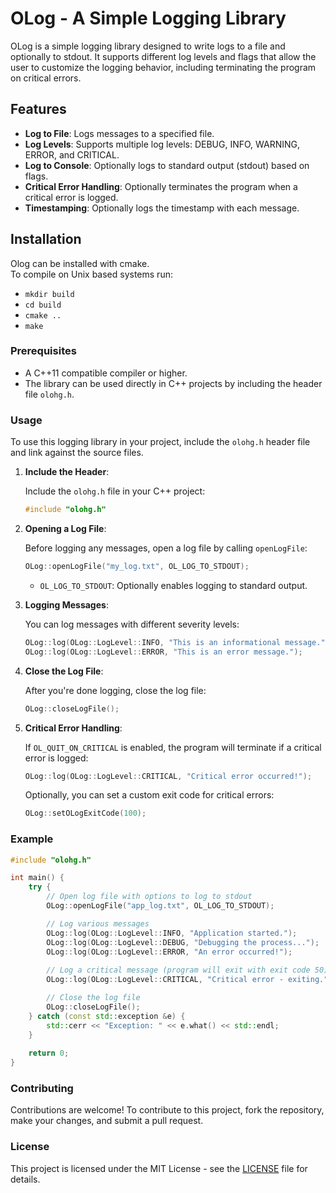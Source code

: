 
# OLog - A Simple Logging Library

OLog is a simple logging library designed to write logs to a file and optionally to stdout. It supports different log levels and flags that allow the user to customize the logging behavior, including terminating the program on critical errors.

## Features

- **Log to File**: Logs messages to a specified file.
- **Log Levels**: Supports multiple log levels: DEBUG, INFO, WARNING, ERROR, and CRITICAL.
- **Log to Console**: Optionally logs to standard output (stdout) based on flags.
- **Critical Error Handling**: Optionally terminates the program when a critical error is logged.
- **Timestamping**: Optionally logs the timestamp with each message.

## Installation
Olog can be installed with cmake.  
To compile on Unix based systems run:
- `mkdir build`
- `cd build`
- `cmake ..`
- `make`
### Prerequisites

- A C++11 compatible compiler or higher.
- The library can be used directly in C++ projects by including the header file `olohg.h`.

### Usage

To use this logging library in your project, include the `olohg.h` header file and link against the source files.

1. **Include the Header**:

   Include the `olohg.h` file in your C++ project:

   ```cpp
   #include "olohg.h"
   ```

2. **Opening a Log File**:

   Before logging any messages, open a log file by calling `openLogFile`:

   ```cpp
   OLog::openLogFile("my_log.txt", OL_LOG_TO_STDOUT);
   ```

    - `OL_LOG_TO_STDOUT`: Optionally enables logging to standard output.

3. **Logging Messages**:

   You can log messages with different severity levels:

   ```cpp
   OLog::log(OLog::LogLevel::INFO, "This is an informational message.");
   OLog::log(OLog::LogLevel::ERROR, "This is an error message.");
   ```

4. **Close the Log File**:

   After you're done logging, close the log file:

   ```cpp
   OLog::closeLogFile();
   ```

5. **Critical Error Handling**:

   If `OL_QUIT_ON_CRITICAL` is enabled, the program will terminate if a critical error is logged:

   ```cpp
   OLog::log(OLog::LogLevel::CRITICAL, "Critical error occurred!");
   ```

   Optionally, you can set a custom exit code for critical errors:

   ```cpp
   OLog::setOLogExitCode(100);
   ```

### Example

```cpp
#include "olohg.h"

int main() {
    try {
        // Open log file with options to log to stdout
        OLog::openLogFile("app_log.txt", OL_LOG_TO_STDOUT);

        // Log various messages
        OLog::log(OLog::LogLevel::INFO, "Application started.");
        OLog::log(OLog::LogLevel::DEBUG, "Debugging the process...");
        OLog::log(OLog::LogLevel::ERROR, "An error occurred!");
        
        // Log a critical message (program will exit with exit code 50)
        OLog::log(OLog::LogLevel::CRITICAL, "Critical error - exiting.");

        // Close the log file
        OLog::closeLogFile();
    } catch (const std::exception &e) {
        std::cerr << "Exception: " << e.what() << std::endl;
    }
    
    return 0;
}
```

### Contributing

Contributions are welcome! To contribute to this project, fork the repository, make your changes, and submit a pull request.

### License

This project is licensed under the MIT License - see the [LICENSE](LICENSE) file for details.
```
